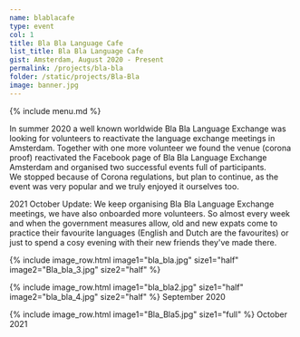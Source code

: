 ```yaml
---
name: blablacafe
type: event
col: 1
title: Bla Bla Language Cafe
list_title: Bla Bla Language Cafe
gist: Amsterdam, August 2020 - Present
permalink: /projects/bla-bla
folder: /static/projects/Bla-Bla
image: banner.jpg
---
```


{% include menu.md %}

In summer 2020 a well known worldwide Bla Bla Language Exchange was looking for volunteers to reactivate the language exchange meetings in Amsterdam. Together with one more volunteer we found the venue (corona proof) reactivated the Facebook page of Bla Bla Language Exchange Amsterdam and organised two successful events full of participants.<br/>
We stopped because of Corona regulations, but plan to continue, as the event was very popular and we truly enjoyed it ourselves too.

2021 October Update:
We keep organising Bla Bla Language Exchange meetings, we have also onboarded more volunteers.
So almost every week and when the government measures allow, old and new expats come to practice their favourite languages (English and Dutch are the favourites) or just to spend a cosy evening with their new friends they've made there.


{% include image_row.html 
    image1="bla_bla.jpg" size1="half"
    image2="Bla_bla_3.jpg" size2="half"
%}

{% include image_row.html 
    image1="bla_bla2.jpg" size1="half"
    image2="bla_bla_4.jpg" size2="half"
%}
September 2020

{% include image_row.html 
    image1="Bla_Bla5.jpg" size1="full"
    %}
October 2021
